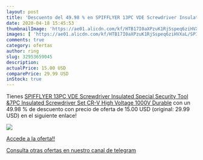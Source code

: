 ```yaml
---
layout: post
title: 'Descuento del 49.98 % en SPIFFLYER 13PC VDE Screwdriver Insulated'
date: 2020-04-18 15:45:53
thumbnailImage: 'https://ae01.alicdn.com/kf/HTB17I0aXPzuK1RjSspeq6ziHVXaL/SPIFFLYER-13PC-VDE-Screwdriver-Insulated-Special-Security-Tool-7PC-Insulated-Screwdriver-Set-CR-V-High-Voltage.jpg_350x350._SL200_.jpg'
images: [ 'https://ae01.alicdn.com/kf/HTB17I0aXPzuK1RjSspeq6ziHVXaL/SPIFFLYER-13PC-VDE-Screwdriver-Insulated-Special-Security-Tool-7PC-Insulated-Screwdriver-Set-CR-V-High-Voltage.jpg_350x350._SL200_.jpg' ]
comments: true
category: ofertas
author: ring
slug: 32953659045
description:
actualPrice: 15.00 USD
comparePrice: 29.99 USD
inStock: true
---
```


Tienes [SPIFFLYER 13PC VDE Screwdriver Insulated Special Security Tool &7PC Insulated Screwdriver Set   CR-V High Voltage 1000V Durable](https://www.amazon.com/dp/32953659045/?tag=redken08-20) con un 49.98 % de descuento con precio de oferta de 15.00 USD (original: 29.99 USD) en el siguiente enlace!

[![](https://ae01.alicdn.com/kf/HTB17I0aXPzuK1RjSspeq6ziHVXaL/SPIFFLYER-13PC-VDE-Screwdriver-Insulated-Special-Security-Tool-7PC-Insulated-Screwdriver-Set-CR-V-High-Voltage.jpg_350x350._SL200_.jpg)](https://www.amazon.com/dp/32953659045/?tag=redken08-20)

[Accede a la oferta!!](https://www.amazon.com/dp/32953659045/?tag=redken08-20)

[Consulta otras ofertas en nuestro canal de telegram](https://t.me/s/ofertas25)

